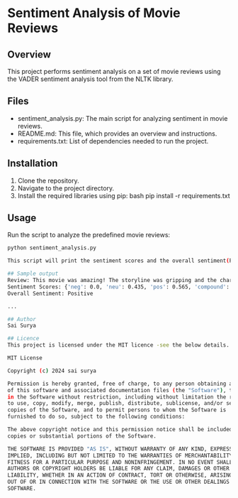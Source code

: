 # Sentiment Analysis of Movie Reviews

## Overview
This project performs sentiment analysis on a set of movie reviews using the VADER sentiment analysis tool from the NLTK library.

## Files
- sentiment_analysis.py: The main script for analyzing sentiment in movie reviews.
- README.md: This file, which provides an overview and instructions.
- requirements.txt: List of dependencies needed to run the project.

## Installation
1. Clone the repository.
2. Navigate to the project directory.
3. Install the required libraries using pip:
    bash
    pip install -r requirements.txt
    

## Usage
Run the script to analyze the predefined movie reviews:
```bash
python sentiment_analysis.py 

This script will print the sentiment scores and the overall sentiment(Positive , Negative , neutral) for each review.

## Sample output
Review: This movie was amazing! The storyline was gripping and the characters were well-developed.
Sentiment Scores: {'neg': 0.0, 'neu': 0.435, 'pos': 0.565, 'compound': 0.8612}
Overall Sentiment: Positive

...

## Author
Sai Surya

## Licence
This project is licensed under the MIT licence -see the below details.

MIT License

Copyright (c) 2024 sai surya

Permission is hereby granted, free of charge, to any person obtaining a copy
of this software and associated documentation files (the "Software"), to deal
in the Software without restriction, including without limitation the rights
to use, copy, modify, merge, publish, distribute, sublicense, and/or sell
copies of the Software, and to permit persons to whom the Software is
furnished to do so, subject to the following conditions:

The above copyright notice and this permission notice shall be included in all
copies or substantial portions of the Software.

THE SOFTWARE IS PROVIDED "AS IS", WITHOUT WARRANTY OF ANY KIND, EXPRESS OR
IMPLIED, INCLUDING BUT NOT LIMITED TO THE WARRANTIES OF MERCHANTABILITY,
FITNESS FOR A PARTICULAR PURPOSE AND NONINFRINGEMENT. IN NO EVENT SHALL THE
AUTHORS OR COPYRIGHT HOLDERS BE LIABLE FOR ANY CLAIM, DAMAGES OR OTHER
LIABILITY, WHETHER IN AN ACTION OF CONTRACT, TORT OR OTHERWISE, ARISING FROM,
OUT OF OR IN CONNECTION WITH THE SOFTWARE OR THE USE OR OTHER DEALINGS IN THE
SOFTWARE.